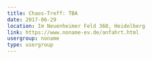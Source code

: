 ```yaml
---
title: Chaos-Treff: TBA
date: 2017-06-29
location: Im Neuenheimer Feld 368, Heidelberg
link: https://www.noname-ev.de/anfahrt.html
usergroup: noname
type: usergroup
---
```

